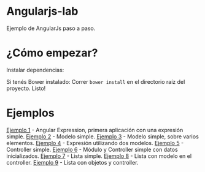 Angularjs-lab
=============

Ejemplo de AngularJs paso a paso.


¿Cómo empezar?
=============

Instalar dependencias:

Si tenés Bower instalado:
Correr `bower install` en el directorio raíz del proyecto.
Listo!

Ejemplos
========

[Ejemplo 1](https://github.com/leomicheloni/angularjs-lab/blob/master/examples/ejemplo1/index.html) - Angular Expression, primera aplicación con una expresión simple.
[Ejemplo 2](https://github.com/leomicheloni/angularjs-lab/blob/master/examples/ejemplo2/index.html) - Modelo simple.
[Ejemplo 3](https://github.com/leomicheloni/angularjs-lab/blob/master/examples/ejemplo3/index.html) - Modelo simple, sobre varios elementos.
[Ejemplo 4](https://github.com/leomicheloni/angularjs-lab/blob/master/examples/ejemplo4/index.html) - Expresión utilizando dos modelos.
[Ejemplo 5](https://github.com/leomicheloni/angularjs-lab/blob/master/examples/ejemplo5/index.html) - Controller simple.
[Ejemplo 6](https://github.com/leomicheloni/angularjs-lab/blob/master/examples/ejemplo6/index.html) - Módulo y Controller simple con datos inicializados.
[Ejemplo 7](https://github.com/leomicheloni/angularjs-lab/blob/master/examples/ejemplo7/index.html) - Lista simple.
[Ejemplo 8](https://github.com/leomicheloni/angularjs-lab/blob/master/examples/ejemplo8/index.html) - Lista con modelo en el controller.
[Ejemplo 9](https://github.com/leomicheloni/angularjs-lab/blob/master/examples/ejemplo9/index.html) - Lista con objetos y controller.





